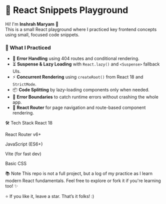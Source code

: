 # 🚀 React Snippets Playground

Hi! I'm **Inshrah Maryam** 👋  
This is a small React playground where I practiced key frontend concepts using small, focused code snippets.


### 🧪 What I Practiced

- 🛑 **Error Handling** using 404 routes and conditional rendering.
- ⏳ **Suspense & Lazy Loading** with `React.lazy()` and `<Suspense>` fallback UIs.
- ⚡ **Concurrent Rendering** using `createRoot()` from React 18 and `StrictMode`.
- 📦 **Code Splitting** by lazy-loading components only when needed.
- 🧱 **Error Boundaries** to catch runtime errors without crashing the whole app.
- 🧭 **React Router** for page navigation and route-based component rendering.

🛠️ Tech Stack
React 18

React Router v6+

JavaScript (ES6+)

Vite (for fast dev)

Basic CSS

📚 Note
This repo is not a full project, but a log of my practice as I learn modern React fundamentals.
Feel free to explore or fork it if you're learning too! ✨

⭐ If you like it, leave a star. 
That’s it folks! :)
